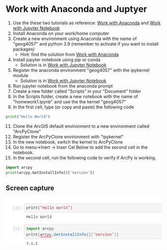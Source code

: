 # Work with Anaconda and Juptyer

1. Use the these two tutorials as reference: [Work with Anaconda](../Tutorials/Work_with_Anaconda.md) and [Work with Jupyter Notebook](../Tutorials/Work_with_Jupyter_Notebook.md)
2. Install Anaconda on your work/home computer
3. Create a new environment using Anaconda with the name of "geog4057" and python 3.9 (remember to activate if you want to install packages)
	- Hint: find the solution from [Work with Anaconda](../Tutorials/Work_with_Anaconda.md)
4. Install jupyter notebook using pip or conda 
	- Solution is in  [Work with Jupyter Notebook](../Tutorials/Work_with_Jupyter_Notebook.md)
5. Register the anaconda environment "geog4057" with the ipykernel module
	- Solution is in  [Work with Jupyter Notebook](../Tutorials/Work_with_Jupyter_Notebook.md)
6. Run jupyter notebook from the anaconda prompt 
7. Create a new folder called "Scripts" in your "Document" folder
8. In the Scripts folder, create a new notebook with the name of "homework1.ipynb" and use the the kernel "geog4057"
9. In the first cell,  type (or copy and paste) the following code

 ```python
print("Hello World")
 ```

11. Clone the ArcGIS default environment to a new environment called "ArcPyClone"
12. Register the ArcPyClone environment with "ipykernel"
13. In the new notebook, switch the kernel to ArcPyClone
14. Go to menu->Inert -> Inser Cel Below to add the second cell in the notebook. 
15. In the second cell, run the following code to verify if ArcPy is working.

```python
import arcpy
print(arcpy.GetInstallInfo()['Version'])
```

## Screen capture

![screen capture](<../img/Pasted%20image%2020230905180829.png>)
